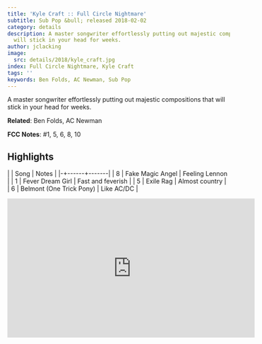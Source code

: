 ```yaml
---
title: 'Kyle Craft :: Full Circle Nightmare'
subtitle: Sub Pop &bull; released 2018-02-02
category: details
description: A master songwriter effortlessly putting out majestic compositions that
  will stick in your head for weeks.
author: jclacking
image:
  src: details/2018/kyle_craft.jpg
index: Full Circle Nightmare, Kyle Craft
tags: ''
keywords: Ben Folds, AC Newman, Sub Pop
---
```

A master songwriter effortlessly putting out majestic compositions that will stick in your head for weeks.<!--more-->

**Related**: Ben Folds, AC Newman

**FCC Notes**: #1, 5, 6, 8, 10

## Highlights

| | Song | Notes |
|-+------+-------|
| 8 | Fake Magic Angel | Feeling Lennon |
| 1 | Fever Dream Girl | Fast and feverish |
| 5 | Exile Rag | Almost country |
| 6 | Belmont (One Trick Pony) | Like AC/DC |

<div class="tlo-detail-video"><iframe width="560" height="315" src="https://www.youtube.com/embed/rjdivIOgnU0" frameborder="0" allow="autoplay; encrypted-media" allowfullscreen></iframe></div>

